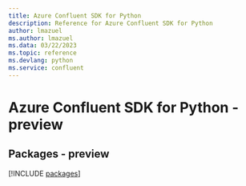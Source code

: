 ```yaml
---
title: Azure Confluent SDK for Python
description: Reference for Azure Confluent SDK for Python
author: lmazuel
ms.author: lmazuel
ms.data: 03/22/2023
ms.topic: reference
ms.devlang: python
ms.service: confluent
---
```

# Azure Confluent SDK for Python - preview
## Packages - preview
[!INCLUDE [packages](confluent-index.md)]